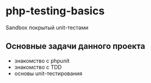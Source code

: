 # php-testing-basics

Sandbox покрытый unit-тестами

## Основные задачи данного проекта

- знакомство с phpunit
- знакомство с TDD
- основы unit-тестирования
